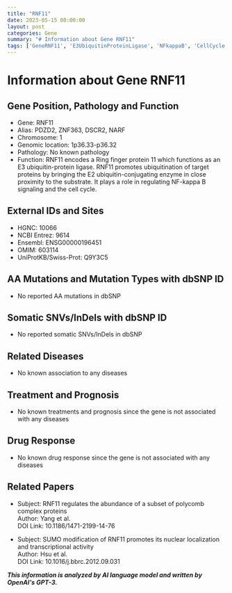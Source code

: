 ```yaml
---
title: "RNF11"
date: 2023-05-15 00:00:00
layout: post
categories: Gene
summary: "# Information about Gene RNF11"
tags: ['GeneRNF11', 'E3UbiquitinProteinLigase', 'NFkappaB', 'CellCycle', 'PolycombComplexProteins', 'SUMOmodification', 'NuclearLocalization', 'TranscriptionalActivity']
---
```


# Information about Gene RNF11

## Gene Position, Pathology and Function
- Gene: RNF11
- Alias: PDZD2, ZNF363, DSCR2, NARF
- Chromosome: 1
- Genomic location: 1p36.33-p36.32
- Pathology: No known pathology
- Function: RNF11 encodes a Ring finger protein 11 which functions as an E3 ubiquitin-protein ligase. RNF11 promotes ubiquitination of target proteins by bringing the E2 ubiquitin-conjugating enzyme in close proximity to the substrate. It plays a role in regulating NF-kappa B signaling and the cell cycle.

## External IDs and Sites
- HGNC: 10066
- NCBI Entrez: 9614
- Ensembl: ENSG00000196451
- OMIM: 603114
- UniProtKB/Swiss-Prot: Q9Y3C5

## AA Mutations and Mutation Types with dbSNP ID
- No reported AA mutations in dbSNP

## Somatic SNVs/InDels with dbSNP ID
- No reported somatic SNVs/InDels in dbSNP

## Related Diseases
- No known association to any diseases

## Treatment and Prognosis
- No known treatments and prognosis since the gene is not associated with any diseases

## Drug Response
- No known drug response since the gene is not associated with any diseases

## Related Papers
- Subject: RNF11 regulates the abundance of a subset of polycomb complex proteins  
  Author: Yang et al.  
  DOI Link: 10.1186/1471-2199-14-76  

- Subject: SUMO modification of RNF11 promotes its nuclear localization and transcriptional activity  
  Author: Hsu et al.  
  DOI Link: 10.1016/j.bbrc.2012.09.031   

**_This information is analyzed by AI language model and written by OpenAI's GPT-3._**